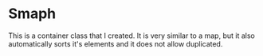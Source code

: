 # Smaph

This is a container class that I created.  It is very similar to a map, but it also automatically sorts it's elements and it does not allow duplicated.
